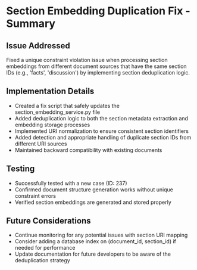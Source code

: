 # Section Embedding Duplication Fix - Summary

## Issue Addressed
Fixed a unique constraint violation issue when processing section embeddings from different document sources that have the same section IDs (e.g., 'facts', 'discussion') by implementing section deduplication logic.

## Implementation Details
- Created a fix script that safely updates the section_embedding_service.py file
- Added deduplication logic to both the section metadata extraction and embedding storage processes
- Implemented URI normalization to ensure consistent section identifiers
- Added detection and appropriate handling of duplicate section IDs from different URI sources
- Maintained backward compatibility with existing documents

## Testing
- Successfully tested with a new case (ID: 237)
- Confirmed document structure generation works without unique constraint errors
- Verified section embeddings are generated and stored properly

## Future Considerations
- Continue monitoring for any potential issues with section URI mapping
- Consider adding a database index on (document_id, section_id) if needed for performance
- Update documentation for future developers to be aware of the deduplication strategy
